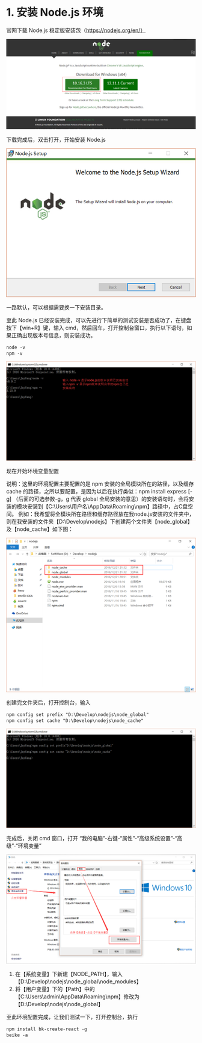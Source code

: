 # 1. 安装 Node.js 环境
官网下载 Node.js 稳定版安装包（https://nodejs.org/en/）

![](./image/1-1.png)

下载完成后，双击打开，开始安装 Node.js

![](./image/1-2.png)


一路默认，可以根据需要换一下安装目录。

至此 Node.js 已经安装完成，可以先进行下简单的测试安装是否成功了，在键盘按下【win+R】键，输入 cmd，然后回车，打开控制台窗口，执行以下语句，如果正确出现版本号信息，则安装成功。
```
node -v
npm -v
```

![](./image/1-3.png)

现在开始环境变量配置

说明：这里的环境配置主要配置的是 npm 安装的全局模块所在的路径，以及缓存 cache 的路径，之所以要配置，是因为以后在执行类似：npm install express [-g] （后面的可选参数-g，g 代表 global 全局安装的意思）的安装语句时，会将安装的模块安装到【C:\Users\用户名\AppData\Roaming\npm】路径中，占C盘空间。
例如：我希望将全模块所在路径和缓存路径放在我node.js安装的文件夹中，则在我安装的文件夹【D:\Develop\nodejs】下创建两个文件夹【node_global】及【node_cache】如下图：

![](./image/1-4.png)

创建完文件夹后，打开控制台，输入
```
npm config set prefix "D:\Develop\nodejs\node_global"
npm config set cache "D:\Develop\nodejs\node_cache"
```

![](./image/1-5.png)

完成后，关闭 cmd 窗口，打开 “我的电脑”-右键-“属性”-“高级系统设置”-“高级”-“环境变量”

![](./image/1-6.png)

1. 在【系统变量】下新建【NODE_PATH】，输入【D:\Develop\nodejs\node_global\node_modules】
2. 将【用户变量】下的【Path】中的【C:\Users\admin\AppData\Roaming\npm】修改为【D:\Develop\nodejs\node_global】

至此环境配置完成，让我们测试一下，打开控制台，执行
```
npm install bk-create-react -g
beike -a
```
